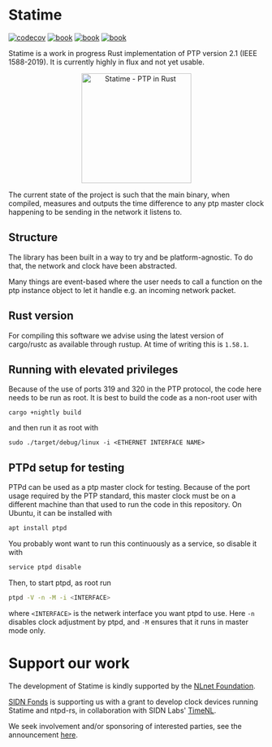 # Statime

[![codecov](https://codecov.io/gh/pendulum-project/statime/branch/main/graph/badge.svg?token=QCO6NKS64J)](https://codecov.io/gh/pendulum-project/statime)
[![book](https://shields.io/badge/manual-main-blue)](https://pendulum-project.github.io/statime/)
[![book](https://shields.io/badge/docs.rs-statime-green)](https://pendulum-project.github.io/statime/docs/statime)
[![book](https://shields.io/badge/docs.rs-statime_linux-green)](https://pendulum-project.github.io/statime/docs/statime_linux)

Statime is a work in progress Rust implementation of PTP version 2.1 (IEEE 1588-2019). 
It is currently highly in flux and not yet usable.

<p align="center">
<img width="216px" alt="Statime - PTP in Rust" src="https://tweedegolf.nl/images/statime.jpg" />
</p>

The current state of the project is such that the main binary, when compiled, measures and outputs the time difference to any ptp master clock happening to be sending in the network it listens to.

## Structure

The library has been built in a way to try and be platform-agnostic. To do that, the network and clock have been abstracted.

Many things are event-based where the user needs to call a function on the ptp instance object to let it handle e.g. an incoming network packet.

## Rust version

For compiling this software we advise using the latest version of cargo/rustc as available through rustup. At time of writing this is `1.58.1`.

## Running with elevated privileges

Because of the use of ports 319 and 320 in the PTP protocol, the code here needs to be run as root. It is best to build the code as a non-root user with
```
cargo +nightly build
```
and then run it as root with
```
sudo ./target/debug/linux -i <ETHERNET INTERFACE NAME>
```

## PTPd setup for testing

PTPd can be used as a ptp master clock for testing. Because of the port usage required by the PTP standard, this master clock must be on a different machine than that used to run the code in this repository. On Ubuntu, it can be installed with
```bash
apt install ptpd
```
You probably wont want to run this continuously as a service, so disable it with
```bash
service ptpd disable
```
Then, to start ptpd, as root run
```bash
ptpd -V -n -M -i <INTERFACE>
```
where `<INTERFACE>` is the netwerk interface you want ptpd to use. Here `-n` disables clock adjustment by ptpd, and `-M` ensures that it runs in master mode only.

# Support our work

The development of Statime is kindly supported by the [NLnet Foundation](https://nlnet.nl).

[SIDN Fonds](https://www.sidnfonds.nl/excerpt) is supporting us with a grant to develop clock devices running Statime and ntpd-rs, in collaboration with SIDN Labs' [TimeNL](https://www.sidnlabs.nl/en/news-and-blogs/timenl-comes-of-age).

We seek involvement and/or sponsoring of interested parties, see the announcement [here](https://twitter.com/tweedegolfbv/status/1504439532971827208).

